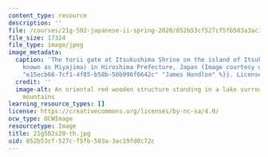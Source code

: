 ```yaml
---
content_type: resource
description: ''
file: /courses/21g-502-japanese-ii-spring-2020/852b53cf527cf5fb503a3ac19fd0c72c_21g502s20-th.jpg
file_size: 17324
file_type: image/jpeg
image_metadata:
  caption: 'The torii gate at Itsukushima Shrine on the island of Itsukushima (popularly
    known as Miyajima) in Hiroshima Prefecture, Japan (Image courtesy of {{% resource_link
    "e15ecb66-7cf1-4f85-b58b-50b996f6642c" "James Handlon" %}}. License: CC BY-NC-SA.)'
  credit: ''
  image-alt: An oriental red wooden structure standing in a lake surrounding with
    mountains
learning_resource_types: []
license: https://creativecommons.org/licenses/by-nc-sa/4.0/
ocw_type: OCWImage
resourcetype: Image
title: 21g502s20-th.jpg
uid: 852b53cf-527c-f5fb-503a-3ac19fd0c72c
---
```

